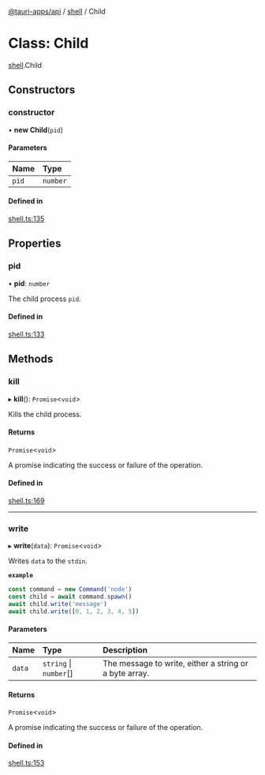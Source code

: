 [@tauri-apps/api](../index.md) / [shell](../modules/shell.md) / Child

# Class: Child

[shell](../modules/shell.md).Child

## Constructors

### constructor

• **new Child**(`pid`)

#### Parameters

| Name | Type |
| :------ | :------ |
| `pid` | `number` |

#### Defined in

[shell.ts:135](https://github.com/tauri-apps/tauri/blob/e32a6f7/tooling/api/src/shell.ts#L135)

## Properties

### pid

• **pid**: `number`

The child process `pid`.

#### Defined in

[shell.ts:133](https://github.com/tauri-apps/tauri/blob/e32a6f7/tooling/api/src/shell.ts#L133)

## Methods

### kill

▸ **kill**(): `Promise`<`void`\>

Kills the child process.

#### Returns

`Promise`<`void`\>

A promise indicating the success or failure of the operation.

#### Defined in

[shell.ts:169](https://github.com/tauri-apps/tauri/blob/e32a6f7/tooling/api/src/shell.ts#L169)

___

### write

▸ **write**(`data`): `Promise`<`void`\>

Writes `data` to the `stdin`.

**`example`**
```typescript
const command = new Command('node')
const child = await command.spawn()
await child.write('message')
await child.write([0, 1, 2, 3, 4, 5])
```

#### Parameters

| Name | Type | Description |
| :------ | :------ | :------ |
| `data` | `string` \| `number`[] | The message to write, either a string or a byte array. |

#### Returns

`Promise`<`void`\>

A promise indicating the success or failure of the operation.

#### Defined in

[shell.ts:153](https://github.com/tauri-apps/tauri/blob/e32a6f7/tooling/api/src/shell.ts#L153)
